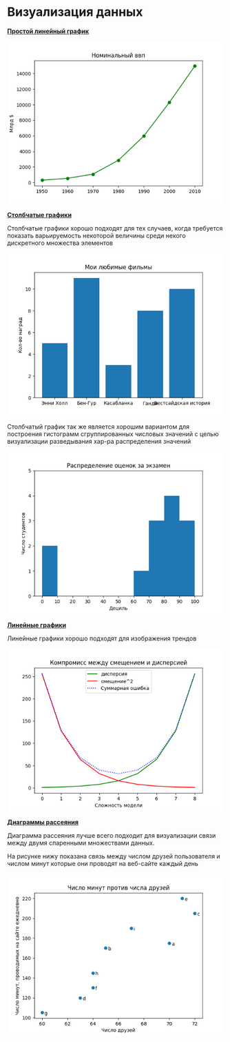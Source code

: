 # Визуализация данных

**[Простой линейный график](https://github.com/Kolanar/DataScience/blob/281980d5894a4c80e5a6df550d0d973abe0b0d7c/Data%20visualization/mathlib.py#L8)**

![img.png](img.png)

**[Столбчатые графики](https://github.com/Kolanar/DataScience/blob/281980d5894a4c80e5a6df550d0d973abe0b0d7c/Data%20visualization/mathlib.py#L8)**

Столбчатые графики хорошо подходят для тех случаев, когда требуется показать варьируемость некоторой величины среди
некого дискретного множества элементов

![img_2.png](img_2.png)

Столбчатый график так же является хорошим вариантом для построения гистограмм сгруппированных числовых
значений с целью визуализации разведывания хар-ра распределения значений

![img_3.png](img_3.png "Использование столбчатого графика для гистограммы")

**[Линейные графики](https://github.com/Kolanar/DataScience/blob/281980d5894a4c80e5a6df550d0d973abe0b0d7c/Data%20visualization/mathlib.py#L58)** 

Линейные графики хорошо подходят для изображения трендов

![img_4.png](img_4.png)

**[Диаграммы рассеяния](https://github.com/Kolanar/DataScience/blob/281980d5894a4c80e5a6df550d0d973abe0b0d7c/Data%20visualization/mathlib.py#L84)**

Диаграмма рассеяния лучше всего подходит для визуализации связи между двумя спаренными множествами данных.

На рисунке нижу показана связь между числом друзей пользователя и числом минут которые они проводят на веб-сайте каждый день

![img_5.png](img_5.png)
